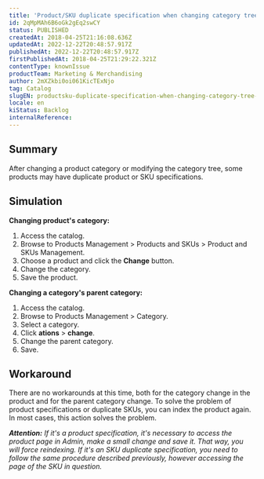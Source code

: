 ```yaml
---
title: 'Product/SKU duplicate specification when changing category tree or product category'
id: 2qMpMAh6B6oGk2gEq2swCY
status: PUBLISHED
createdAt: 2018-04-25T21:16:08.636Z
updatedAt: 2022-12-22T20:48:57.917Z
publishedAt: 2022-12-22T20:48:57.917Z
firstPublishedAt: 2018-04-25T21:29:22.321Z
contentType: knownIssue
productTeam: Marketing & Merchandising
author: 2mXZkbi0oi061KicTExNjo
tag: Catalog
slugEN: productsku-duplicate-specification-when-changing-category-tree-or-product-category
locale: en
kiStatus: Backlog
internalReference: 
---
```


## Summary

After changing a product category or modifying the category tree, some products may have duplicate product or SKU specifications.


## Simulation

__Changing product's category:__

1. Access the catalog.
2. Browse to Products Management > Products and SKUs > Product and SKUs Management.
3. Choose a product and click the __Change__ button.
4. Change the category.
5. Save the product.

__Changing a category's parent category:__

1. Access the catalog.
2. Browse to Products Management > Category.
3. Select a category.
4. Click __ations__ > __change__.
5. Change the parent category.
6. Save.

## Workaround

There are no workarounds at this time, both for the category change in the product and for the parent category change. To solve the problem of product specifications or duplicate SKUs, you can index the product again. In most cases, this action solves the problem.

*__Attention:__ If it's a product specification, it's necessary to access the product page in Admin, make a small change and save it. That way, you will force reindexing. If it's an SKU duplicate specification, you need to follow the same procedure described previously, however accessing the page of the SKU in question.*

